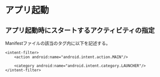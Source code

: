# アプリ起動

## アプリ起動時にスタートするアクティビティの指定

Manifestファイルの該当の<Activity>タグ内に以下を記述する。

```
<intent-filter>
    <action android:name="android.intent.action.MAIN"/>

    <category android:name="android.intent.category.LAUNCHER"/>
</intent-filter>
```
